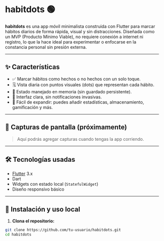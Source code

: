 # habitdots 🟢

**habitdots** es una app móvil minimalista construida con Flutter para marcar hábitos diarios de forma rápida, visual y sin distracciones. Diseñada como un MVP (Producto Mínimo Viable), no requiere conexión a internet ni registro, lo que la hace ideal para experimentar o enfocarse en la constancia personal sin presión externa.

---

## ✨ Características

- ✅ Marcar hábitos como hechos o no hechos con un solo toque.
- 🗓️ Vista diaria con puntos visuales (dots) que representan cada hábito.
- 🧠 Estado manejado en memoria (sin guardado persistente).
- 🌙 Interfaz clara, sin notificaciones invasivas.
- 🚀 Fácil de expandir: puedes añadir estadísticas, almacenamiento, gamificación y más.

---

## 📱 Capturas de pantalla (próximamente)

> Aquí podrás agregar capturas cuando tengas la app corriendo.

---

## 🛠️ Tecnologías usadas

- [Flutter](https://flutter.dev/) 3.x
- Dart
- Widgets con estado local (`StatefulWidget`)
- Diseño responsivo básico

---

## 🚀 Instalación y uso local

1. **Clona el repositorio:**

```bash
git clone https://github.com/tu-usuario/habitdots.git
cd habitdots